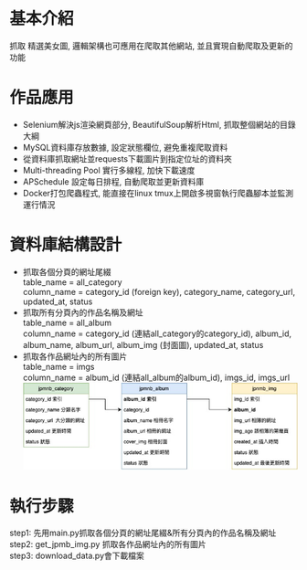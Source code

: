 # 基本介紹
抓取  精選美女圖, 邏輯架構也可應用在爬取其他網站, 並且實現自動爬取及更新的功能<br> 
# 作品應用
* Selenium解決js渲染網頁部分, BeautifulSoup解析Html, 抓取整個網站的目錄大綱 
* MySQL資料庫存放數據, 設定狀態欄位, 避免重複爬取資料
* 從資料庫抓取網址並requests下載圖片到指定位址的資料夾
* Multi-threading Pool 實行多線程, 加快下載速度
* APSchedule 設定每日排程, 自動爬取並更新資料庫
* Docker打包爬蟲程式, 能直接在linux tmux上開啟多視窗執行爬蟲腳本並監測運行情況   

# 資料庫結構設計  
* 抓取各個分頁的網址尾綴  
table_name = all_category  
column_name = category_id (foreign key), category_name, category_url, updated_at, status  
* 抓取所有分頁內的作品名稱及網址  
table_name = all_album  
column_name = category_id (連結all_category的category_id), album_id, album_name, album_url, album_img (封面圖), updated_at, status  
* 抓取各作品網址內的所有圖片  
table_name = imgs  
column_name = album_id (連結all_album的album_id), imgs_id, imgs_url <br>
![image](https://github.com/johnny7001/AutoCrawler-image/blob/7d6be145536604dc7c6420f3500295937356753e/db%E6%9E%B6%E6%A7%8B%E5%9C%96.jpg)

# 執行步驟

step1: 先用main.py抓取各個分頁的網址尾綴&所有分頁內的作品名稱及網址<br>
step2: get_jpmb_img.py 抓取各作品網址內的所有圖片<br>
step3: download_data.py會下載檔案  


